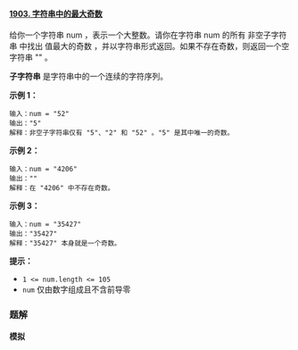 #### [1903. 字符串中的最大奇数](https://leetcode-cn.com/problems/largest-odd-number-in-string/)

给你一个字符串 num ，表示一个大整数。请你在字符串 num 的所有 非空子字符串 中找出 值最大的奇数 ，并以字符串形式返回。如果不存在奇数，则返回一个空字符串 "" 。

**子字符串** 是字符串中的一个连续的字符序列。

**示例 1：**

```shell
输入：num = "52"
输出："5"
解释：非空子字符串仅有 "5"、"2" 和 "52" 。"5" 是其中唯一的奇数。
```

**示例 2：**

```shell
输入：num = "4206"
输出：""
解释：在 "4206" 中不存在奇数。
```

**示例 3：**

```shell
输入：num = "35427"
输出："35427"
解释："35427" 本身就是一个奇数。
```

**提示：**

- `1 <= num.length <= 105`
- `num` 仅由数字组成且不含前导零

### 题解

**模拟**

```java

```

